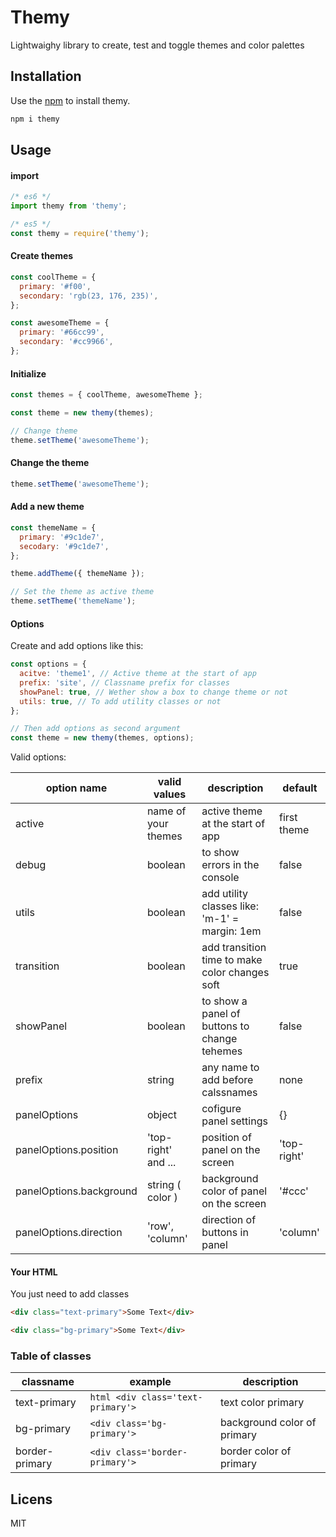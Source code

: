 # Themy

Lightwaighy library to create, test and toggle themes and color palettes

## Installation

Use the [npm](https://npmjs.com) to install themy.

```bash
npm i themy
```

## Usage

#### import

```js
/* es6 */
import themy from 'themy';

/* es5 */
const themy = require('themy');
```

#### Create themes

```js
const coolTheme = {
  primary: '#f00',
  secondary: 'rgb(23, 176, 235)',
};

const awesomeTheme = {
  primary: '#66cc99',
  secondary: '#cc9966',
};
```

#### Initialize

```js
const themes = { coolTheme, awesomeTheme };

const theme = new themy(themes);

// Change theme
theme.setTheme('awesomeTheme');
```

#### Change the theme

```js
theme.setTheme('awesomeTheme');
```

#### Add a new theme

```js
const themeName = {
  primary: '#9c1de7',
  secodary: '#9c1de7',
};

theme.addTheme({ themeName });

// Set the theme as active theme
theme.setTheme('themeName');
```

#### Options

Create and add options like this:

```js
const options = {
  acitve: 'theme1', // Active theme at the start of app
  prefix: 'site', // Classname prefix for classes
  showPanel: true, // Wether show a box to change theme or not
  utils: true, // To add utility classes or not
};

// Then add options as second argument
const theme = new themy(themes, options);
```

Valid options:

| option name             | valid values        | description                                    | default     |
| ----------------------- | ------------------- | ---------------------------------------------- | ----------- |
| active                  | name of your themes | active theme at the start of app               | first theme |
| debug                   | boolean             | to show errors in the console                  | false       |
| utils                   | boolean             | add utility classes like: 'm-1' = margin: 1em  | false       |
| transition              | boolean             | add transition time to make color changes soft | true        |
| showPanel               | boolean             | to show a panel of buttons to change tehemes   | false       |
| prefix                  | string              | any name to add before calssnames              | none        |
| panelOptions            | object              | cofigure panel settings                        | {}          |
| panelOptions.position   | 'top-right' and ... | position of panel on the screen                | 'top-right' |
| panelOptions.background | string ( color )    | background color of panel on the screen        | '#ccc'      |
| panelOptions.direction  | 'row', 'column'     | direction of buttons in panel                  | 'column'    |

#### Your HTML

You just need to add classes

```html
<div class="text-primary">Some Text</div>

<div class="bg-primary">Some Text</div>
```

### Table of classes

| classname      | example                           | description                 |
| -------------- | --------------------------------- | --------------------------- |
| text-primary   | `html <div class='text-primary'>` | text color primary          |
| bg-primary     | `<div class='bg-primary'>`        | background color of primary |
| border-primary | `<div class='border-primary'>`    | border color of primary     |

## Licens

MIT
